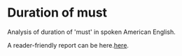 # Duration of must

Analysis of duration of 'must' in spoken American English.

A reader-friendly report can be here.[here](https://skeptikantin.github.io/must_duration/).
